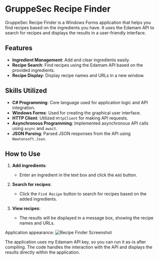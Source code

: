 # GruppeSec Recipe Finder

GruppeSec Recipe Finder is a Windows Forms application that helps you find recipes based on the ingredients you have. It uses the Edamam API to search for recipes and displays the results in a user-friendly interface.

## Features

- **Ingredient Management**: Add and clear ingredients easily.
- **Recipe Search**: Find recipes using the Edamam API based on the provided ingredients.
- **Recipe Display**: Display recipe names and URLs in a new window.

## Skills Utilized

- **C# Programming**: Core language used for application logic and API integration.
- **Windows Forms**: Used for creating the graphical user interface.
- **HTTP Client**: Utilized `HttpClient` for making API requests.
- **Asynchronous Programming**: Implemented asynchronous API calls using `async` and `await`.
- **JSON Parsing**: Parsed JSON responses from the API using `Newtonsoft.Json`.

## How to Use

1. **Add ingredients**:
   - Enter an ingredient in the text box and click the `Add` button.

2. **Search for recipes**:
   - Click the `Find Recipe` button to search for recipes based on the added ingredients.

3. **View recipes**:
   - The results will be displayed in a message box, showing the recipe names and URLs.

Application appearance:
![Recipe Finder Screenshot](https://github.com/user-attachments/assets/96718355-9fe6-4824-981a-f76a2aded955)

The application uses my Edamam API key, so you can run it as-is after compiling. The code handles the interaction with the API and displays the results directly within the application.
